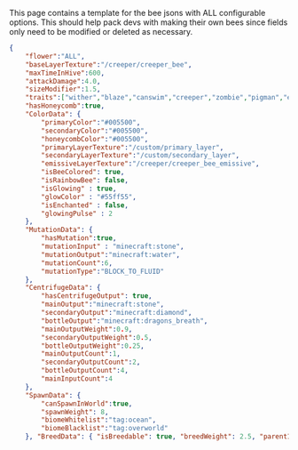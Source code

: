 This page contains a template for the bee jsons with ALL configurable options. This should help pack devs with making their own bees since fields only need to be modified or deleted as necessary.

```json
{ 
	"flower":"ALL",
	"baseLayerTexture":"/creeper/creeper_bee",
	"maxTimeInHive":600,
	"attackDamage":4.0,
	"sizeModifier":1.5,
	"traits":["wither","blaze","canswim","creeper","zombie","pigman","ender","nether"],
	"hasHoneycomb":true,
	"ColorData": {
		"primaryColor":"#005500",
		"secondaryColor":"#005500",
		"honeycombColor":"#005500",
		"primaryLayerTexture":"/custom/primary_layer",
		"secondaryLayerTexture":"/custom/secondary_layer",
		"emissiveLayerTexture":"/creeper/creeper_bee_emissive",
		"isBeeColored": true,
		"isRainbowBee": false,
		"isGlowing" : true,
		"glowColor" : "#55ff55",
		"isEnchanted" : false,
		"glowingPulse" : 2
	},
	"MutationData": {
		"hasMutation":true,
		"mutationInput" : "minecraft:stone",
		"mutationOutput":"minecraft:water",
		"mutationCount":6,
		"mutationType":"BLOCK_TO_FLUID"
	},
	"CentrifugeData": {
		"hasCentrifugeOutput": true,
		"mainOutput":"minecraft:stone",
		"secondaryOutput":"minecraft:diamond",
		"bottleOutput":"minecraft:dragons_breath",
		"mainOutputWeight":0.9,
		"secondaryOutputWeight":0.5,
		"bottleOutputWeight":0.25,
		"mainOutputCount":1,
		"secondaryOutputCount":2,
		"bottleOutputCount":4,
		"mainInputCount":4
	},
	"SpawnData": {
		"canSpawnInWorld":true,
		"spawnWeight": 8,
		"biomeWhitelist":"tag:ocean",
		"biomeBlacklist":"tag:overworld"
	}, "BreedData": { "isBreedable": true, "breedWeight": 2.5, "parent1": "testbeeparent1", "parent2": "testbeeparent2", "feedItem": "minecraft:poppy", "feedAmount": 5 }, "TraitData": { "hasTraits": true } }
```
<!--stackedit_data:
eyJoaXN0b3J5IjpbLTE4Mjk4OTQ0NjJdfQ==
-->